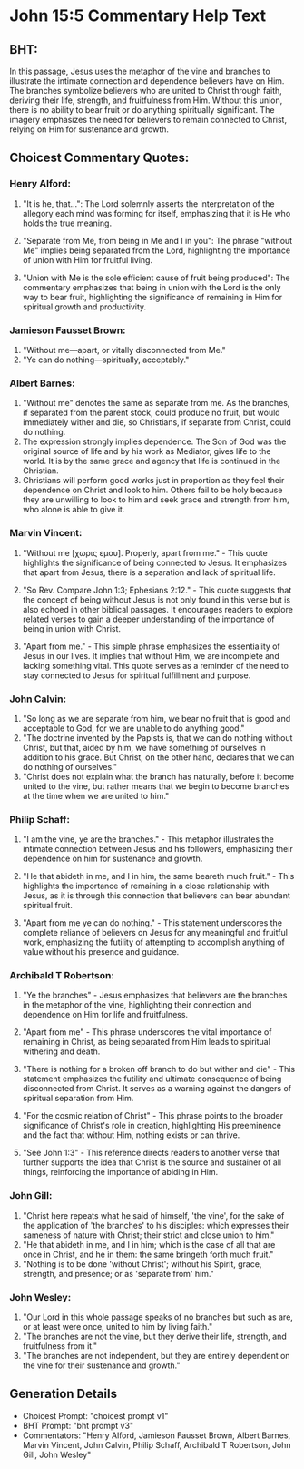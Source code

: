 # John 15:5 Commentary Help Text

## BHT:
In this passage, Jesus uses the metaphor of the vine and branches to illustrate the intimate connection and dependence believers have on Him. The branches symbolize believers who are united to Christ through faith, deriving their life, strength, and fruitfulness from Him. Without this union, there is no ability to bear fruit or do anything spiritually significant. The imagery emphasizes the need for believers to remain connected to Christ, relying on Him for sustenance and growth.

## Choicest Commentary Quotes:
### Henry Alford:
1. "It is he, that...": The Lord solemnly asserts the interpretation of the allegory each mind was forming for itself, emphasizing that it is He who holds the true meaning. 

2. "Separate from Me, from being in Me and I in you": The phrase "without Me" implies being separated from the Lord, highlighting the importance of union with Him for fruitful living.

3. "Union with Me is the sole efficient cause of fruit being produced": The commentary emphasizes that being in union with the Lord is the only way to bear fruit, highlighting the significance of remaining in Him for spiritual growth and productivity.

### Jamieson Fausset Brown:
1. "Without me—apart, or vitally disconnected from Me."
2. "Ye can do nothing—spiritually, acceptably."

### Albert Barnes:
1. "Without me" denotes the same as separate from me. As the branches, if separated from the parent stock, could produce no fruit, but would immediately wither and die, so Christians, if separate from Christ, could do nothing.
2. The expression strongly implies dependence. The Son of God was the original source of life and by his work as Mediator, gives life to the world. It is by the same grace and agency that life is continued in the Christian.
3. Christians will perform good works just in proportion as they feel their dependence on Christ and look to him. Others fail to be holy because they are unwilling to look to him and seek grace and strength from him, who alone is able to give it.

### Marvin Vincent:
1. "Without me [χωρις εμου]. Properly, apart from me." - This quote highlights the significance of being connected to Jesus. It emphasizes that apart from Jesus, there is a separation and lack of spiritual life.

2. "So Rev. Compare John 1:3; Ephesians 2:12." - This quote suggests that the concept of being without Jesus is not only found in this verse but is also echoed in other biblical passages. It encourages readers to explore related verses to gain a deeper understanding of the importance of being in union with Christ.

3. "Apart from me." - This simple phrase emphasizes the essentiality of Jesus in our lives. It implies that without Him, we are incomplete and lacking something vital. This quote serves as a reminder of the need to stay connected to Jesus for spiritual fulfillment and purpose.

### John Calvin:
1. "So long as we are separate from him, we bear no fruit that is good and acceptable to God, for we are unable to do anything good." 
2. "The doctrine invented by the Papists is, that we can do nothing without Christ, but that, aided by him, we have something of ourselves in addition to his grace. But Christ, on the other hand, declares that we can do nothing of ourselves."
3. "Christ does not explain what the branch has naturally, before it become united to the vine, but rather means that we begin to become branches at the time when we are united to him."

### Philip Schaff:
1. "I am the vine, ye are the branches." - This metaphor illustrates the intimate connection between Jesus and his followers, emphasizing their dependence on him for sustenance and growth.

2. "He that abideth in me, and I in him, the same beareth much fruit." - This highlights the importance of remaining in a close relationship with Jesus, as it is through this connection that believers can bear abundant spiritual fruit.

3. "Apart from me ye can do nothing." - This statement underscores the complete reliance of believers on Jesus for any meaningful and fruitful work, emphasizing the futility of attempting to accomplish anything of value without his presence and guidance.

### Archibald T Robertson:
1. "Ye the branches" - Jesus emphasizes that believers are the branches in the metaphor of the vine, highlighting their connection and dependence on Him for life and fruitfulness.

2. "Apart from me" - This phrase underscores the vital importance of remaining in Christ, as being separated from Him leads to spiritual withering and death.

3. "There is nothing for a broken off branch to do but wither and die" - This statement emphasizes the futility and ultimate consequence of being disconnected from Christ. It serves as a warning against the dangers of spiritual separation from Him.

4. "For the cosmic relation of Christ" - This phrase points to the broader significance of Christ's role in creation, highlighting His preeminence and the fact that without Him, nothing exists or can thrive.

5. "See John 1:3" - This reference directs readers to another verse that further supports the idea that Christ is the source and sustainer of all things, reinforcing the importance of abiding in Him.

### John Gill:
1. "Christ here repeats what he said of himself, 'the vine', for the sake of the application of 'the branches' to his disciples: which expresses their sameness of nature with Christ; their strict and close union to him."
2. "He that abideth in me, and I in him; which is the case of all that are once in Christ, and he in them: the same bringeth forth much fruit."
3. "Nothing is to be done 'without Christ'; without his Spirit, grace, strength, and presence; or as 'separate from' him."

### John Wesley:
1. "Our Lord in this whole passage speaks of no branches but such as are, or at least were once, united to him by living faith."
2. "The branches are not the vine, but they derive their life, strength, and fruitfulness from it."
3. "The branches are not independent, but they are entirely dependent on the vine for their sustenance and growth."


## Generation Details
- Choicest Prompt: "choicest prompt v1"
- BHT Prompt: "bht prompt v3"
- Commentators: "Henry Alford, Jamieson Fausset Brown, Albert Barnes, Marvin Vincent, John Calvin, Philip Schaff, Archibald T Robertson, John Gill, John Wesley"
